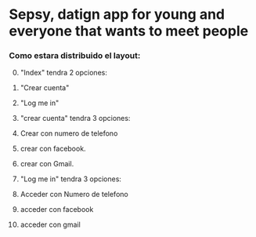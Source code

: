 # Sepsy, datign app for young and everyone that wants to meet people 


### Como estara distribuido el layout: 


0. "Index" tendra 2 opciones:
  1. "Crear cuenta" 
  2. "Log me in"

1. "crear cuenta" tendra 3 opciones: 
  1. Crear con numero de telefono
  2. crear con facebook. 
  3. crear con Gmail. 

2. "Log me in" tendra 3 opciones: 
  1. Acceder con Numero de telefono
  2. acceder con facebook 
  3. acceder con gmail 
